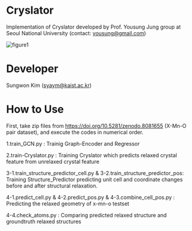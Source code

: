 # Cryslator


Implementation of Cryslator developed by Prof. Yousung Jung group at Seoul National University (contact: yousung@gmail.com)

![figure1](https://github.com/kaist-amsg/Cryslator/assets/38600256/8e834b3f-9010-4fc2-936c-febb381f2dd2)

# Developer
Sungwon Kim (syaym@kaist.ac.kr)

# How to Use
First, take zip files from https://doi.org/10.5281/zenodo.8081655 (X-Mn-O pair dataset), and execute the codes in numerical order.

1.train_GCN.py : Trainig Graph-Encoder and Regressor

2.train-Cryslator.py : Training Cryslator which predicts relaxed crystal feature from unrelaxed crystal feature

3-1.train_structure_predictor_cell.py & 3-2.train_structure_predictor_pos: Training Structure_Predictor predicting unit cell and coordinate changes before and after structural relaxation.

4-1.predict_cell.py & 4-2.predict_pos.py & 4-3.combine_cell_pos.py : Predicting the relaxed geometry of x-mn-o testset

4-4.check_atoms.py : Comparing predicted relaxed structure and groundtruth relaxed structures
 
